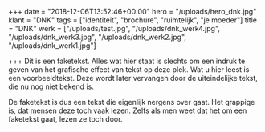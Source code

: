 +++
date = "2018-12-06T13:52:46+00:00"
hero = "/uploads/hero_dnk.jpg"
klant = "DNK"
tags = ["identiteit", "brochure", "ruimtelijk", "je moeder"]
title = "DNK"
werk = ["/uploads/test.jpg", "/uploads/dnk_werk4.jpg", "/uploads/dnk_werk3.jpg", "/uploads/dnk_werk2.jpg", "/uploads/dnk_werk1.jpg"]

+++
Dit is een faketekst. Alles wat hier staat is slechts om een indruk te geven van het grafische effect van tekst op deze plek. Wat u hier leest is een voorbeeldtekst. Deze wordt later vervangen door de uiteindelijke tekst, die nu nog niet bekend is.

De faketekst is dus een tekst die eigenlijk nergens over gaat. Het grappige is, dat mensen deze toch vaak lezen. Zelfs als men weet dat het om een faketekst gaat, lezen ze toch door.